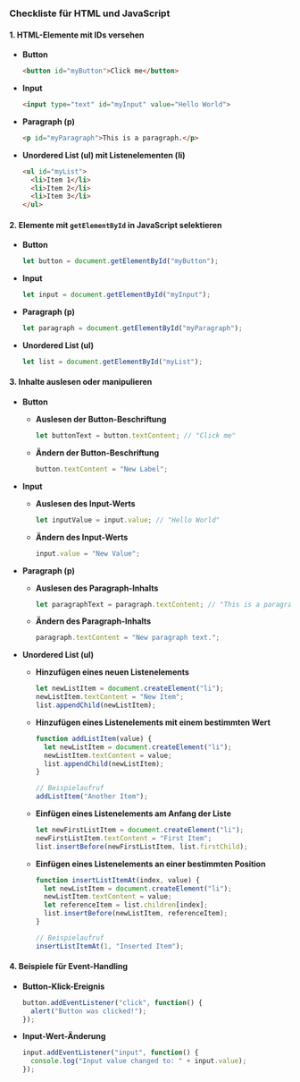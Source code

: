 ### Checkliste für HTML und JavaScript

#### 1. **HTML-Elemente mit IDs versehen**
   - **Button**
     ```html
     <button id="myButton">Click me</button>
     ```
   - **Input**
     ```html
     <input type="text" id="myInput" value="Hello World">
     ```
   - **Paragraph (p)**
     ```html
     <p id="myParagraph">This is a paragraph.</p>
     ```
   - **Unordered List (ul) mit Listenelementen (li)**
     ```html
     <ul id="myList">
       <li>Item 1</li>
       <li>Item 2</li>
       <li>Item 3</li>
     </ul>
     ```

#### 2. **Elemente mit `getElementById` in JavaScript selektieren**
   - **Button**
     ```javascript
     let button = document.getElementById("myButton");
     ```
   - **Input**
     ```javascript
     let input = document.getElementById("myInput");
     ```
   - **Paragraph (p)**
     ```javascript
     let paragraph = document.getElementById("myParagraph");
     ```
   - **Unordered List (ul)**
     ```javascript
     let list = document.getElementById("myList");
     ```

#### 3. **Inhalte auslesen oder manipulieren**

   - **Button**
     - **Auslesen der Button-Beschriftung**
       ```javascript
       let buttonText = button.textContent; // "Click me"
       ```
     - **Ändern der Button-Beschriftung**
       ```javascript
       button.textContent = "New Label";
       ```

   - **Input**
     - **Auslesen des Input-Werts**
       ```javascript
       let inputValue = input.value; // "Hello World"
       ```
     - **Ändern des Input-Werts**
       ```javascript
       input.value = "New Value";
       ```

   - **Paragraph (p)**
     - **Auslesen des Paragraph-Inhalts**
       ```javascript
       let paragraphText = paragraph.textContent; // "This is a paragraph."
       ```
     - **Ändern des Paragraph-Inhalts**
       ```javascript
       paragraph.textContent = "New paragraph text.";
       ```

   - **Unordered List (ul)**
     - **Hinzufügen eines neuen Listenelements**
       ```javascript
       let newListItem = document.createElement("li");
       newListItem.textContent = "New Item";
       list.appendChild(newListItem);
       ```
     - **Hinzufügen eines Listenelements mit einem bestimmten Wert**
       ```javascript
       function addListItem(value) {
         let newListItem = document.createElement("li");
         newListItem.textContent = value;
         list.appendChild(newListItem);
       }

       // Beispielaufruf
       addListItem("Another Item");
       ```
     - **Einfügen eines Listenelements am Anfang der Liste**
       ```javascript
       let newFirstListItem = document.createElement("li");
       newFirstListItem.textContent = "First Item";
       list.insertBefore(newFirstListItem, list.firstChild);
       ```
     - **Einfügen eines Listenelements an einer bestimmten Position**
       ```javascript
       function insertListItemAt(index, value) {
         let newListItem = document.createElement("li");
         newListItem.textContent = value;
         let referenceItem = list.children[index];
         list.insertBefore(newListItem, referenceItem);
       }

       // Beispielaufruf
       insertListItemAt(1, "Inserted Item");
       ```

#### 4. **Beispiele für Event-Handling**

   - **Button-Klick-Ereignis**
     ```javascript
     button.addEventListener("click", function() {
       alert("Button was clicked!");
     });
     ```

   - **Input-Wert-Änderung**
     ```javascript
     input.addEventListener("input", function() {
       console.log("Input value changed to: " + input.value);
     });
     ```
